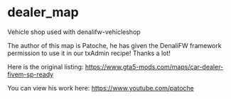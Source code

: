 # dealer_map
Vehicle shop used with denalifw-vehicleshop

The author of this map is Patoche, he has given the DenaliFW framework permission to use it in our txAdmin recipe! Thanks a lot!

Here is the original listing: https://www.gta5-mods.com/maps/car-dealer-fivem-sp-ready

You can view his work here: https://www.youtube.com/patoche
